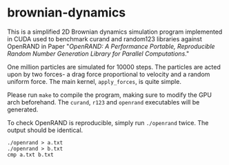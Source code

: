 # brownian-dynamics

This is a simplified 2D Brownian dynamics simulation program implemented in CUDA used to benchmark curand and random123 libraries against OpenRAND in Paper "*OpenRAND: A Performance Portable, Reproducible Random Number Generation Library for Parallel Computations*."

One million particles are simulated for 10000 steps. The particles are acted upon by two forces- a drag force proportional to velocity and a random uniform force. The main kernel, `apply_forces`, is quite simple.

Please run `make` to compile the program, making sure to modify the GPU arch beforehand. The `curand`, `r123` and `openrand` executables will be generated.


To check OpenRAND is reproducible, simply run `./openrand` twice. The output should be identical.

```
./openrand > a.txt
./openrand > b.txt
cmp a.txt b.txt
```
